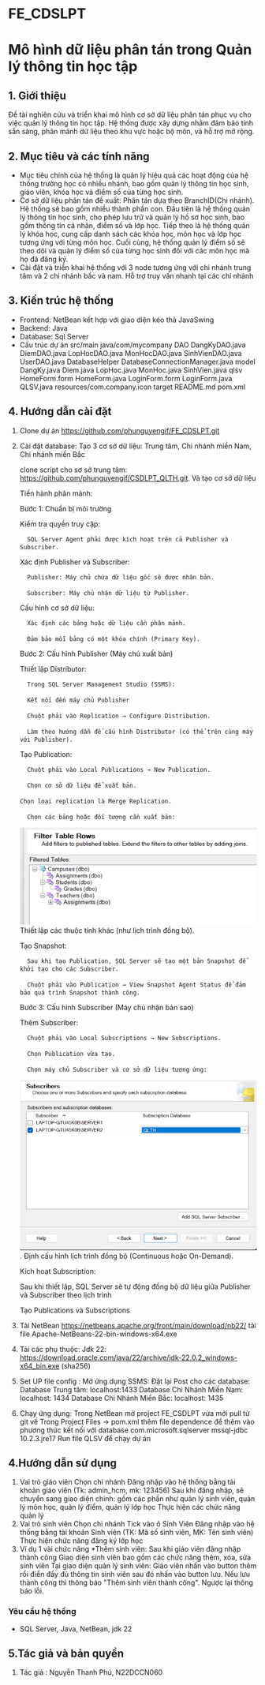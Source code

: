 # FE_CDSLPT
# Mô hình dữ liệu phân tán trong Quản lý thông tin học tập

## 1. Giới thiệu
Đề tài nghiên cứu và triển khai mô hình cơ sở dữ liệu phân tán phục vụ cho việc quản lý thông tin học tập. Hệ thống được xây dựng nhằm đảm bảo tính sẵn sàng, phân mảnh dữ liệu theo khu vực hoặc bộ môn, và hỗ trợ mở rộng.

## 2. Mục tiêu và các tính năng
- Mục tiêu chính của hệ thống là quản lý hiệu quả các hoạt động của hệ thống trường học có nhiều nhánh, bao gồm quản lý thông tin học sinh, giáo viên, khóa học và điểm số của từng học sinh. 
- Cơ sở dữ liệu phân tán đề xuất: Phân tán dựa theo BranchID(Chi nhánh). Hệ thống sẽ bao gồm nhiều thành phần con. Đầu tiên là hệ thống quản lý thông tin học sinh, cho phép lưu trữ và quản lý hồ sơ học sinh, bao gồm thông tin cá nhân, điểm số và lớp học. Tiếp theo là hệ thống quản lý khóa học, cung cấp danh sách các khóa học, môn học và lớp học tương ứng với từng môn học. Cuối cùng, hệ thống quản lý điểm số sẽ theo dõi và quản lý điểm số của từng học sinh đối với các môn học mà họ đã đăng ký.
- Cài đặt và triển khai hệ thống với 3 node tương ứng với chi nhánh trung tâm và 2 chi nhánh bắc và nam. Hỗ trợ truy vấn nhanh tại các chi nhánh

## 3. Kiến trúc hệ thống
- Frontend: NetBean kết hợp với giao diện kéo thả JavaSwing
- Backend: Java
- Database: Sql Server
- Cấu trúc dự án 
src/main
  java/com/mycompany
    DAO
      DangKyDAO.java
      DiemDAO.java
      LopHocDAO.java
      MonHocDAO.java
      SinhVienDAO.java
      UserDAO.java
    DatabaseHelper
      DatabaseConnectionManager.java
    model
      DangKy.java
      Diem.java
      LopHoc.java
      MonHoc.java
      SinhVien.java
    qlsv
      HomeForm.form
      HomeForm.java
      LoginForm.form
      LoginForm.java
      QLSV.java
resources/com.company.icon
target
README.md
pom.xml

## 4. Hướng dẫn cài đặt
1. Clone dự án https://github.com/phunguyengif/FE_CDSLPT.git
2. Cài đặt database:
   Tạo 3 cơ sở dữ liệu: Trung tâm, Chi nhánh miền Nam, Chi nhánh miền Bắc

   clone script cho sơ sở trung tâm: https://github.com/phunguyengif/CSDLPT_QLTH.git. Và tạo cơ sở dữ liệu

   Tiến hành phân mảnh:

   Bước 1: Chuẩn bị môi trường

      Kiểm tra quyền truy cập:

         SQL Server Agent phải được kích hoạt trên cả Publisher và Subscriber.

      Xác định Publisher và Subscriber:

         Publisher: Máy chủ chứa dữ liệu gốc sẽ được nhân bản.

         Subscriber: Máy chủ nhận dữ liệu từ Publisher.

      Cấu hình cơ sở dữ liệu:

         Xác định các bảng hoặc dữ liệu cần phân mảnh.

         Đảm bảo mỗi bảng có một khóa chính (Primary Key).

   Bước 2: Cấu hình Publisher (Máy chủ xuất bản)

      Thiết lập Distributor:

         Trong SQL Server Management Studio (SSMS):

         Kết nối đến máy chủ Publisher

         Chuột phải vào Replication → Configure Distribution.

         Làm theo hướng dẫn để cấu hình Distributor (có thể trên cùng máy với Publisher).

      Tạo Publication:

         Chuột phải vào Local Publications → New Publication.

         Chọn cơ sở dữ liệu để xuất bản.

       Chọn loại replication là Merge Replication.

         Chọn các bảng hoặc đối tượng cần xuất bản:
      ![alt text](<Images/image1.png>)
         Thiết lập các thuộc tính khác (như lịch trình đồng bộ).

      Tạo Snapshot:

         Sau khi tạo Publication, SQL Server sẽ tạo một bản Snapshot để khởi tạo cho các Subscriber.

         Chuột phải vào Publication → View Snapshot Agent Status để đảm bảo quá trình Snapshot thành công.

   Bước 3: Cấu hình Subscriber (Máy chủ nhận bản sao)

      Thêm Subscriber:

         Chuột phải vào Local Subscriptions → New Subscriptions.

         Chọn Publication vừa tạo.

         Chọn máy chủ Subscriber và cơ sở dữ liệu tương ứng: 
      ![alt text](Images/image.png).
         Định cấu hình lịch trình đồng bộ (Continuous hoặc On-Demand).


   Kích hoạt Subscription:

      Sau khi thiết lập, SQL Server sẽ tự động đồng bộ dữ liệu giữa Publisher và Subscriber theo lịch trình

   Tạo Publications và Subscriptions 

3. Tải NetBean https://netbeans.apache.org/front/main/download/nb22/ tải file Apache-NetBeans-22-bin-windows-x64.exe
4. Tải các phụ thuộc:
   Jdk 22: 	https://download.oracle.com/java/22/archive/jdk-22.0.2_windows-x64_bin.exe (sha256)
5. Set UP file config :
Mở ứng dụng SSMS:
Đặt lại Post cho các database:
   Database Trung tâm: localhost:1433
   Database Chi Nhánh Miền Nam: localhost: 1434
   Database Chi Nhánh Miền Bắc: localhost: 1435
6. Chạy ứng dụng:
    Trong NetBean mở project FE_CSDLPT vừa mới pull từ git về
    Trong Project Files -> pom.xml thêm file dependence để thêm vào phương thức kết nối với database
        <dependencies>
        <dependency>
            <groupId>com.microsoft.sqlserver</groupId>
            <artifactId>mssql-jdbc</artifactId>
            <version>10.2.3.jre17</version>
        </dependency>
    </dependencies>
    Run file QLSV để chạy dự án

## 4.Hướng dẫn sử dụng
1. Vai trò giáo viên 
   Chọn chi nhánh
   Đăng nhập vào hệ thống bằng tài khoản giáo viên (Tk: admin_hcm, mk: 123456)
   Sau khi đăng nhập, sẽ chuyển sang giao diện chính: gồm các phần như quản lý sinh viên, quản lý môn học, quản lý điểm, quản lý lớp học
   Thực hiện các chức năng quản lý
2. Vai trò sinh viên
   Chọn chi nhánh 
   Tick vào ô Sinh Viên
   Đăng nhập vào hệ thống bằng tài khoản Sinh viên (TK: Mã số sinh viên, MK: Tên sinh viên)
   Thực hiện chức năng đăng ký lớp học
3. Ví dụ 1 vài chức năng
   *Thêm sinh viên:
      Sau khi giáo viên đăng nhập thành công
      Giao diện sinh viên bao gồm các chức năng thêm, xóa, sửa sinh viên
      Tại giao diện quản lý sinh viên: Giáo viên nhấn vào button thêm rồi điền đầy đủ thông tin sinh viên sau đó nhấn vào button lưu.
      Nếu lưu thành công thì thông báo "Thêm sinh viên thành công". Ngược lại thông báo lỗi.
### Yêu cầu hệ thống
- SQL Server, Java, NetBean, jdk 22
## 5.Tác giả và bản quyền
1. Tác giả : Nguyễn Thanh Phú, N22DCCN060


